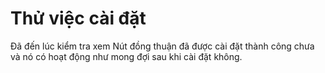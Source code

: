# Thử việc cài đặt <a id="testing-the-installation"></a>

Đã đến lúc kiểm tra xem Nút đồng thuận đã được cài đặt thành công chưa và nó có hoạt động như mong đợi sau khi cài đặt không.

